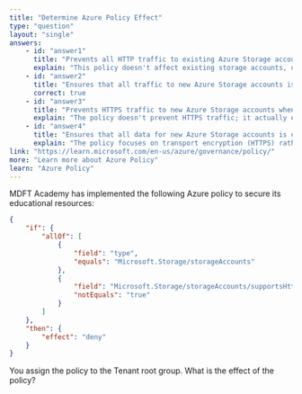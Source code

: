 ```yaml
---
title: "Determine Azure Policy Effect"
type: "question"
layout: "single"
answers:
    - id: "answer1"
      title: "Prevents all HTTP traffic to existing Azure Storage accounts"
      explain: "This policy doesn't affect existing storage accounts, only new ones at creation time."
    - id: "answer2"
      title: "Ensures that all traffic to new Azure Storage accounts is encrypted"
      correct: true
    - id: "answer3"
      title: "Prevents HTTPS traffic to new Azure Storage accounts when the accounts are accessed over the Internet"
      explain: "The policy doesn't prevent HTTPS traffic; it actually enforces HTTPS traffic by denying the creation of storage accounts that don't have the 'supportsHttpsTrafficOnly' property set to true."
    - id: "answer4"
      title: "Ensures that all data for new Azure Storage accounts is encrypted at rest"
      explain: "The policy focuses on transport encryption (HTTPS) rather than encryption at rest."
link: "https://learn.microsoft.com/en-us/azure/governance/policy/"
more: "Learn more about Azure Policy"
learn: "Azure Policy"
---
```


MDFT Academy has implemented the following Azure policy to secure its educational resources:

```json
{
    "if": {
        "allOf": [
            {
                "field": "type",
                "equals": "Microsoft.Storage/storageAccounts"
            },
            {
                "field": "Microsoft.Storage/storageAccounts/supportsHttpsTrafficOnly",
                "notEquals": "true"
            }
        ]
    },
    "then": {
        "effect": "deny"
    }
}
```

You assign the policy to the Tenant root group. What is the effect of the policy?
